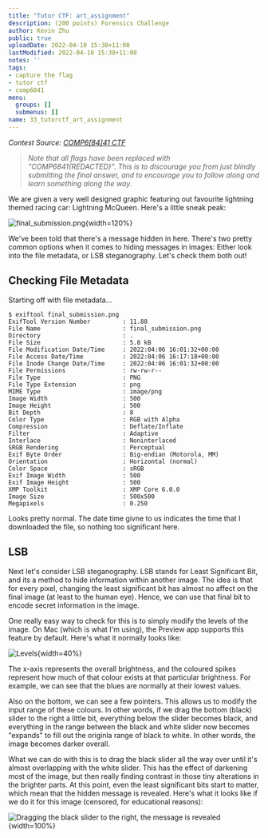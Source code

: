 ```yaml
---
title: "Tutor CTF: art_assignment"
description: (200 points) Forensics Challenge
author: Kevin Zhu
public: true
uploadDate: 2022-04-10 15:30+11:00
lastModified: 2022-04-10 15:30+11:00
notes: ''
tags:
- capture the flag
- tutor ctf
- comp6841
menu:
  groups: []
  submenus: []
name: 33_tutorctf_art_assignment
---
```


_Contest Source: [COMP6[84]41 CTF](https://www.comp6841.com/challenges)_

> _Note that all flags have been replaced with "COMP6841{REDACTED}". This is to discourage you from just blindly submitting the final answer, and to encourage you to follow along and learn something along the way._

We are given a very well designed graphic featuring out favourite lightning themed racing car: Lightning McQueen. Here's a little sneak peak:

![_`final_submission.png`_](/blog_posts/33_tutorctf_art_assignment/images/final_submission.png){width=120%}

We've been told that there's a message hidden in here. There's two pretty common options when it comes to hiding messages in images: Either look into the file metadata, or LSB steganography. Let's check them both out!

## Checking File Metadata

Starting off with file metadata...

```
$ exiftool final_submission.png
ExifTool Version Number         : 11.88
File Name                       : final_submission.png
Directory                       : .
File Size                       : 5.8 kB
File Modification Date/Time     : 2022:04:06 16:01:32+00:00
File Access Date/Time           : 2022:04:06 16:17:18+00:00
File Inode Change Date/Time     : 2022:04:06 16:01:32+00:00
File Permissions                : rw-rw-r--
File Type                       : PNG
File Type Extension             : png
MIME Type                       : image/png
Image Width                     : 500
Image Height                    : 500
Bit Depth                       : 8
Color Type                      : RGB with Alpha
Compression                     : Deflate/Inflate
Filter                          : Adaptive
Interlace                       : Noninterlaced
SRGB Rendering                  : Perceptual
Exif Byte Order                 : Big-endian (Motorola, MM)
Orientation                     : Horizontal (normal)
Color Space                     : sRGB
Exif Image Width                : 500
Exif Image Height               : 500
XMP Toolkit                     : XMP Core 6.0.0
Image Size                      : 500x500
Megapixels                      : 0.250
```

Looks pretty normal. The date time givne to us indicates the time that I downloaded the file, so nothing too significant here.

## LSB

Next let's consider LSB steganography. LSB stands for Least Significant Bit, and its a method to hide information within another image. The idea is that for every pixel, changing the least significant bit has almost no affect on the final image (at least to the human eye). Hence, we can use that final bit to encode secret information in the image.

One really easy way to check for this is to simply modify the levels of the image. On Mac (which is what I'm using), the Preview app supports this feature by default. Here's what it normally looks like:

![_Levels_](/blog_posts/33_tutorctf_art_assignment/images/levels.png){width=40%}

The x-axis represents the overall brightness, and the coloured spikes represent how much of that colour exists at that particular brightness.  For example, we can see that the blues are normally at their lowest values.

Also on the bottom, we can see a few pointers. This allows us to modify the input range of these colours. In other words, if we drag the bottom (black) slider to the right a little bit, everything below the slider becomes black, and everything in the range between the black and white slider now becomes "expands" to fill out the originla range of black to white. In other words, the image becomes darker overall.

What we can do with this is to drag the black slider all the way over until it's almost overlapping with the white slider. This has the effect of darkening most of the image, but then really finding contrast in those tiny alterations in the brighter parts. At this point, even the least significant bits start to matter, which mean that the hidden message is revealed. Here's what it looks like if we do it for this image (censored, for educational reasons):

![_Dragging the black slider to the right, the message is revealed_](/blog_posts/33_tutorctf_art_assignment/images/revealed.png){width=100%}

